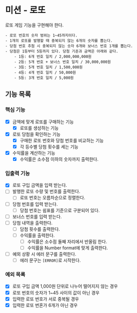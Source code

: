 # 미션 - 로또

로또 게임 기능을 구현해야 한다.

```
- 로또 번호의 숫자 범위는 1~45까지이다.
- 1개의 로또를 발행할 때 중복되지 않는 6개의 숫자를 뽑는다.
- 당첨 번호 추첨 시 중복되지 않는 숫자 6개와 보너스 번호 1개를 뽑는다.
- 당첨은 1등부터 5등까지 있다. 당첨 기준과 금액은 아래와 같다.
    - 1등: 6개 번호 일치 / 2,000,000,000원
    - 2등: 5개 번호 + 보너스 번호 일치 / 30,000,000원
    - 3등: 5개 번호 일치 / 1,500,000원
    - 4등: 4개 번호 일치 / 50,000원
    - 5등: 3개 번호 일치 / 5,000원
```

## 기능 목록

### 핵심 기능

- [x] 금액에 맞게 로또를 구매하는 기능
  - [x] 로또를 생성하는 기능
- [x] 로또 당첨을 확인하는 기능
  - [x] 구매한 로또 번호와 당첨 번호를 비교하는 기능
  - [x] 각 등수별 당첨 횟수를 세는 기능
- [x] 수익률을 계산하는 기능
  - [x] 수익률은 소수점 이하의 숫자까지 출력한다.

### 입출력 기능

- [x] 로또 구입 금액을 입력 받는다.
- [ ] 발행한 로또 수량 및 번호를 출력한다.
  - [ ] 로또 번호는 오름차순으로 정렬한다.
- [ ] 당첨 번호를 입력 받는다.
  - [ ] 당첨 번호는 쉼표를 기준으로 구분되어 있다.
- [ ] 보너스 번호를 입력 받는다.
- [ ] 당첨 내역을 출력한다.
  - [ ] 담첨 횟수를 출력한다.
  - [ ] 수익률을 출력한다.
    - [ ] 수익률은 소수점 둘째 자리에서 반올림 한다.
    - [ ] 수익률을 Number format에 맞게 출력한다.
- [ ] 예외 상황 시 에러 문구를 출력한다.
  - [ ] 에러 문구는 `[ERROR]`로 시작한다.

### 예외 목록

- [x] 로또 구입 금액 1,000원 단위로 나누어 떨어지지 않는 경우
- [x] 로또 번호의 숫자가 1~45 사이의 값이 아닌 경우
- [x] 입력한 로또 번호가 서로 중복될 경우
- [x] 입력한 로또 번혼가 6개가 아닌 경우
